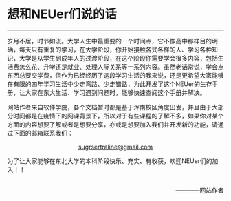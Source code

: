 
# 想和NEUer们说的话
---
岁月不居，时节如流。大学人生中最重要的一个时间点，它不像高中那样目的明确，每天只有重复的学习，在大学阶段，你开始接触各式各样的人、学习各种知识，大学是从学生到成年人的过渡阶段，在这个阶段你需要学会很多内容，包括生活费怎么花、升学还是就业、处理人际关系等一系列内容。虽然老话常说，学会点东西总要交学费，但作为已经经历了这段学习生活的我来说，还是更希望大家能够在有限的四年学习生活中少走弯路、少走错路，为此开发了这个NEUer的生存手册，让大家在东大生活、学习遇到问题时，能够快速查阅这个手册并解决。

网站作者来自软件学院，各个文档暂时都是基于浑南校区角度出发，并且由于大部分时间都是在疫情下的网课背景下，所以对于有些课程的了解不多，如果你对某个方面的内容想要了解或者是想要分享，亦或是想要加入我们并开发新的功能，请通过下面的邮箱联系我们：<p align="center">sugrsertraline@gmail.com</p>
 
为了让大家能够在东北大学的本科阶段快乐、充实、有收获，欢迎NEUer们的加入！！
<p style="float:right">————网站作者</p>
<br/>



